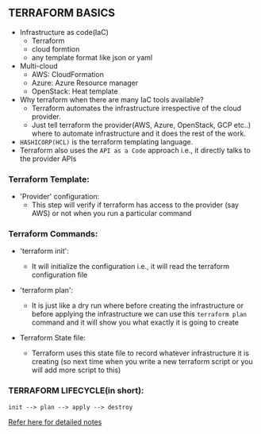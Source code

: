TERRAFORM BASICS
-----------------

* Infrastructure as code(IaC)
    * Terraform
    * cloud formtion
    * any template format like json or yaml
* Multi-cloud 
    * AWS: CloudFormation
    * Azure: Azure Resource manager
    * OpenStack: Heat template
* Why terraform when there are many IaC tools available?
    * Terraform automates the infrastructure irrespective of the cloud provider. 
    * Just tell terraform the provider(AWS, Azure, OpenStack, GCP etc..) where to automate infrastructure and it does the rest of the work.
* `HASHICORP(HCL)` is the terraform templating language.
* Terraform also uses the `API as a Code` approach i.e., it directly talks to the provider APIs

### Terraform Template:

* 'Provider' configuration: 
    * This step will verify if terraform has access to the provider (say AWS) or not when you run a particular command

### Terraform Commands:

* 'terraform init': 
    * It will initialize the configuration i.e., it will read the terraform configuration file 
* 'terraform plan': 
    * It is just like a dry run where before creating the infrastructure or before applying the infrastructure we can use this `terraform plan` command and it will show you what exactly it is going to create

* Terraform State file:
    * Terraform uses this state file to record whatever infrastructure it is creating (so next time when you write a new terraform script or you will add more script to this) 

### TERRAFORM LIFECYCLE(in short):
```
init --> plan --> apply --> destroy 
```

[Refer here for detailed notes](https://github.com/iam-veeramalla/terraform-zero-to-hero)
 
